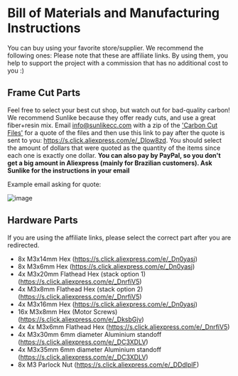 # Bill of Materials and Manufacturing Instructions
You can buy using your favorite store/supplier. We recommend the following ones:
Please note that these are affiliate links. By using them, you help to support the project with a commission that has no additional cost to you :)

## Frame Cut Parts
Feel free to select your best cut shop, but watch out for bad-quality carbon! We recommend Sunlike because they offer ready cuts, and use a great fiber+resin mix. Email info@sunlikecc.com with a zip of the ['Carbon Cut Files'][1] for a quote of the files and then use this link to pay after the quote is sent to you: https://s.click.aliexpress.com/e/_Dlow8zd. You should select the amount of dollars that were quoted as the quantity of the items since each one is exactly one dollar. **You can also pay by PayPal, so you don't get a big amount in Aliexpress (mainly for Brazilian customers). Ask Sunlike for the instructions in your email**

Example email asking for quote:

![image](https://github.com/tropicalfpv/the-tropicalist/assets/11741656/f1e6cbb4-d699-4ad6-8493-9b3bdcf59fe7)


## Hardware Parts
If you are using the affiliate links, please select the correct part after you are redirected.

- 8x M3x14mm Hex (https://s.click.aliexpress.com/e/_Dn0yasj)
- 8x M3x6mm Hex (https://s.click.aliexpress.com/e/_Dn0yasj)
- 4x M3x20mm Flathead Hex (stack option 1) (https://s.click.aliexpress.com/e/_DnrfiV5) 
- 4x M3x8mm Flathead Hex (stack option 2) (https://s.click.aliexpress.com/e/_DnrfiV5)
- 4x M3x16mm Hex (https://s.click.aliexpress.com/e/_Dn0yasj)
- 16x M3x8mm Hex (Motor Screws) (https://s.click.aliexpress.com/e/_DksbGjv)
- 4x 4x M3x6mm Flathead Hex (https://s.click.aliexpress.com/e/_DnrfiV5)
- 4x M3x30mm 6mm diameter Aluminium standoff (https://s.click.aliexpress.com/e/_DC3XDLV)
- 4x M3x35mm 6mm diameter Aluminium standoff (https://s.click.aliexpress.com/e/_DC3XDLV)
- 8x M3 Parlock Nut (https://s.click.aliexpress.com/e/_DDdlpIF)

[1]: https://github.com/tropicalfpv/the-tropicalist/blob/main/Project/Carbon%20Cut%20Files/Carbon%20Cut%20Files.zip

